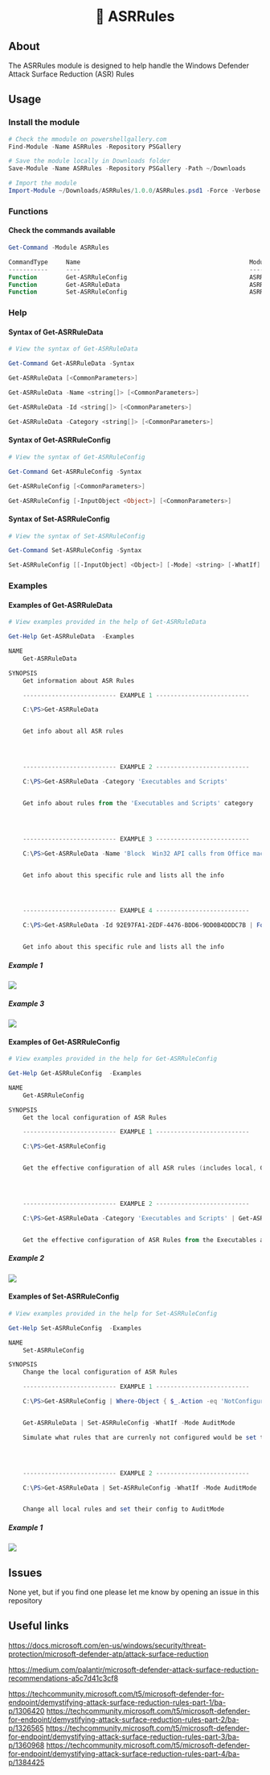 <strong><p align="center">🚀 ASRRules</p></strong>
=======

## About

The ASRRules module is designed to help handle the Windows Defender Attack Surface Reduction (ASR) Rules

## Usage

### Install the module

```powershell
# Check the mmodule on powershellgallery.com
Find-Module -Name ASRRules -Repository PSGallery

# Save the module locally in Downloads folder
Save-Module -Name ASRRules -Repository PSGallery -Path ~/Downloads

# Import the module
Import-Module ~/Downloads/ASRRules/1.0.0/ASRRules.psd1 -Force -Verbose
```

### Functions

#### Check the commands available

```powershell
Get-Command -Module ASRRules

CommandType     Name                                               ModuleName
-----------     ----                                               ----------
Function        Get-ASRRuleConfig                                  ASRRules
Function        Get-ASRRuleData                                    ASRRules
Function        Set-ASRRuleConfig                                  ASRRules
```

### Help

#### Syntax of Get-ASRRuleData

```powershell
# View the syntax of Get-ASRRuleData

Get-Command Get-ASRRuleData -Syntax

Get-ASRRuleData [<CommonParameters>]

Get-ASRRuleData -Name <string[]> [<CommonParameters>]

Get-ASRRuleData -Id <string[]> [<CommonParameters>]

Get-ASRRuleData -Category <string[]> [<CommonParameters>]
```

#### Syntax of Get-ASRRuleConfig

```powershell
# View the syntax of Get-ASRRuleConfig

Get-Command Get-ASRRuleConfig -Syntax

Get-ASRRuleConfig [<CommonParameters>]

Get-ASRRuleConfig [-InputObject <Object>] [<CommonParameters>]
```

#### Syntax of Set-ASRRuleConfig

```powershell
# View the syntax of Set-ASRRuleConfig

Get-Command Set-ASRRuleConfig -Syntax

Set-ASRRuleConfig [[-InputObject] <Object>] [-Mode] <string> [-WhatIf] [-Confirm] [<CommonParameters>]
```

### Examples

#### Examples of Get-ASRRuleData

```powershell
# View examples provided in the help of Get-ASRRuleData

Get-Help Get-ASRRuleData  -Examples

NAME
    Get-ASRRuleData

SYNOPSIS
    Get information about ASR Rules

    -------------------------- EXAMPLE 1 --------------------------

    C:\PS>Get-ASRRuleData


    Get info about all ASR rules




    -------------------------- EXAMPLE 2 --------------------------

    C:\PS>Get-ASRRuleData -Category 'Executables and Scripts'


    Get info about rules from the 'Executables and Scripts' category




    -------------------------- EXAMPLE 3 --------------------------

    C:\PS>Get-ASRRuleData -Name 'Block  Win32 API calls from Office macros' | Format-List *


    Get info about this specific rule and lists all the info




    -------------------------- EXAMPLE 4 --------------------------

    C:\PS>Get-ASRRuleData -Id 92E97FA1-2EDF-4476-BDD6-9DD0B4DDDC7B | Format-List *


    Get info about this specific rule and lists all the info
```

##### Example 1

<img src=media/Get-ASRRuleData.PNG >

##### Example 3

<img src=media/Get-ASRRuleData-2.PNG >


#### Examples of Get-ASRRuleConfig

```powershell
# View examples provided in the help for Get-ASRRuleConfig

Get-Help Get-ASRRuleConfig  -Examples

NAME
    Get-ASRRuleConfig

SYNOPSIS
    Get the local configuration of ASR Rules

    -------------------------- EXAMPLE 1 --------------------------

    C:\PS>Get-ASRRuleConfig


    Get the effective configuration of all ASR rules (includes local, GPO based,...)




    -------------------------- EXAMPLE 2 --------------------------

    C:\PS>Get-ASRRuleData -Category 'Executables and Scripts' | Get-ASRRuleConfig


    Get the effective configuration of ASR Rules from the Executables and Scripts category
```

##### Example 2

<img src=media/Get-ASRConfig-2.PNG >

#### Examples of Set-ASRRuleConfig

```powershell
# View examples provided in the help for Set-ASRRuleConfig

Get-Help Set-ASRRuleConfig  -Examples

NAME
    Set-ASRRuleConfig

SYNOPSIS
    Change the local configuration of ASR Rules

    -------------------------- EXAMPLE 1 --------------------------

    C:\PS>Get-ASRRuleConfig | Where-Object { $_.Action -eq 'NotConfigured' } |


    Get-ASRRuleData | Set-ASRRuleConfig -WhatIf -Mode AuditMode

    Simulate what rules that are currenly not configured would be set to Audit.




    -------------------------- EXAMPLE 2 --------------------------

    C:\PS>Get-ASRRuleData | Set-ASRRuleConfig -WhatIf -Mode AuditMode


    Change all local rules and set their config to AuditMode
```

##### Example 1

<img src=media/Set-ASRConfig.PNG >

## Issues

None yet, but if you find one please let me know by opening an issue in this repository

## Useful links

https://docs.microsoft.com/en-us/windows/security/threat-protection/microsoft-defender-atp/attack-surface-reduction

https://medium.com/palantir/microsoft-defender-attack-surface-reduction-recommendations-a5c7d41c3cf8

https://techcommunity.microsoft.com/t5/microsoft-defender-for-endpoint/demystifying-attack-surface-reduction-rules-part-1/ba-p/1306420
https://techcommunity.microsoft.com/t5/microsoft-defender-for-endpoint/demystifying-attack-surface-reduction-rules-part-2/ba-p/1326565
https://techcommunity.microsoft.com/t5/microsoft-defender-for-endpoint/demystifying-attack-surface-reduction-rules-part-3/ba-p/1360968
https://techcommunity.microsoft.com/t5/microsoft-defender-for-endpoint/demystifying-attack-surface-reduction-rules-part-4/ba-p/1384425
